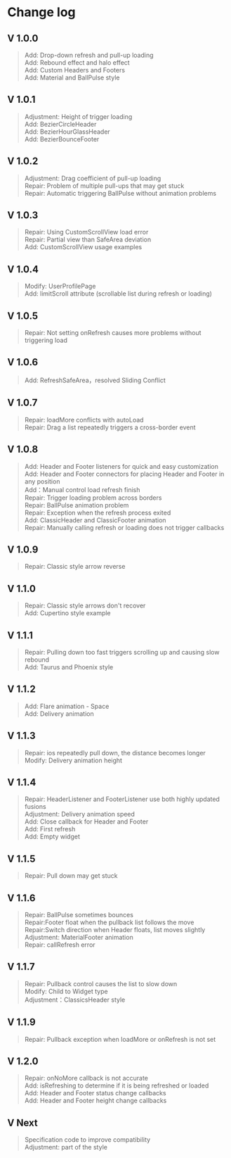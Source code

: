 # Change log

## V 1.0.0
>Add: Drop-down refresh and pull-up loading  
>Add: Rebound effect and halo effect  
>Add: Custom Headers and Footers  
>Add: Material and BallPulse style

## V 1.0.1
>Adjustment: Height of trigger loading  
>Add: BezierCircleHeader  
>Add: BezierHourGlassHeader  
>Add: BezierBounceFooter

## V 1.0.2
>Adjustment: Drag coefficient of pull-up loading  
>Repair: Problem of multiple pull-ups that may get stuck  
>Repair: Automatic triggering BallPulse without animation problems  

## V 1.0.3
>Repair: Using CustomScrollView load error  
>Repair: Partial view than SafeArea deviation  
>Add: CustomScrollView usage examples  

## V 1.0.4
>Modify: UserProfilePage  
>Add: limitScroll attribute (scrollable list during refresh or loading)  

## V 1.0.5
>Repair: Not setting onRefresh causes more problems without triggering load  

## V 1.0.6
>Add: RefreshSafeArea，resolved Sliding Conflict  

## V 1.0.7
>Repair: loadMore conflicts with autoLoad  
>Repair: Drag a list repeatedly triggers a cross-border event  

## V 1.0.8
>Add: Header and Footer listeners for quick and easy customization  
>Add: Header and Footer connectors for placing Header and Footer in any position  
>Add：Manual control load refresh finish  
>Repair: Trigger loading problem across borders  
>Repair: BallPulse animation problem  
>Repair: Exception when the refresh process exited  
>Add: ClassicHeader and ClassicFooter animation  
>Repair: Manually calling refresh or loading does not trigger callbacks  

## V 1.0.9
>Repair: Classic style arrow reverse  

## V 1.1.0
>Repair: Classic style arrows don't recover  
>Add: Cupertino style example  

## V 1.1.1
>Repair: Pulling down too fast triggers scrolling up and causing slow rebound  
>Add: Taurus and Phoenix style  

## V 1.1.2
>Add: Flare animation - Space  
>Add: Delivery animation  

## V 1.1.3
>Repair: ios repeatedly pull down, the distance becomes longer  
>Modify: Delivery animation height  

## V 1.1.4
>Repair: HeaderListener and FooterListener use both highly updated fusions  
>Adjustment: Delivery animation speed  
>Add: Close callback for Header and Footer  
>Add: First refresh  
>Add: Empty widget  

## V 1.1.5
>Repair: Pull down may get stuck  

## V 1.1.6
>Repair: BallPulse sometimes bounces  
>Repair:Footer float when the pullback list follows the move  
>Repair:Switch direction when Header floats, list moves slightly  
>Adjustment: MaterialFooter animation  
>Repair: callRefresh error  

## V 1.1.7
>Repair: Pullback control causes the list to slow down  
>Modify: Child to Widget type  
>Adjustment：ClassicsHeader style  

## V 1.1.9
>Repair: Pullback exception when loadMore or onRefresh is not set  

## V 1.2.0
>Repair: onNoMore callback is not accurate  
>Add: isRefreshing to determine if it is being refreshed or loaded  
>Add: Header and Footer status change callbacks  
>Add: Header and Footer height change callbacks  

## V Next
>Specification code to improve compatibility  
>Adjustment: part of the style  